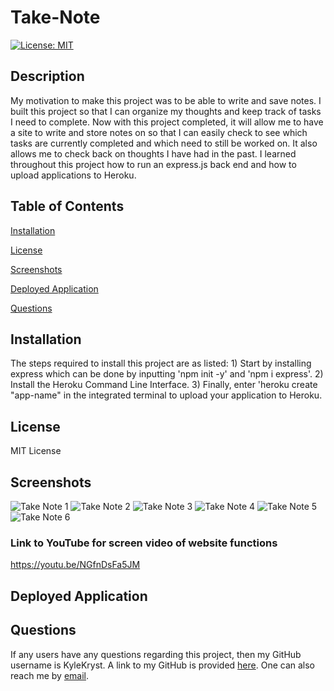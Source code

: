 # Take-Note #
[![License: MIT](https://img.shields.io/badge/License-MIT-green.svg)](https://opensource.org/licenses/MIT)

## Description ##
My motivation to make this project was to be able to write and save notes. I built this project so that I can organize my thoughts and keep track of tasks I need to complete. Now with this project completed, it will allow me to have a site to write and store notes on so that I can easily check to see which tasks are currently completed and which need to still be worked on. It also allows me to check back on thoughts I have had in the past. I learned throughout this project how to run an express.js back end and how to upload applications to Heroku.

## Table of Contents ##

[Installation][installation]

[installation]: https://github.com/KyleKryst/take-note-23/blob/main/README.md#installation

[License][license]

[license]: https://github.com/KyleKryst/take-note-23/blob/main/README.md#license

[Screenshots][screenshots]

[screenshots]: https://github.com/KyleKryst/take-note-23/blob/main/README.md#screenshots

[Deployed Application][deployed-application]

[deployed-application]: https://github.com/KyleKryst/take-note-23/blob/main/README.md#deployed-application

[Questions][questions]

[questions]: https://github.com/KyleKryst/take-note-23/blob/main/README.md#questions

## Installation ##
The steps required to install this project are as listed: 1) Start by installing express which can be done by inputting 'npm init -y' and 'npm i express'. 2) Install the Heroku Command Line Interface. 3) Finally, enter 'heroku create "app-name" in the integrated terminal to upload your application to Heroku.

## License ##
MIT License

## Screenshots ##
![Take Note 1](https://user-images.githubusercontent.com/119367684/225144439-b2ed81ca-6b72-4688-ab3a-35c0db8130ef.png)
![Take Note 2](https://user-images.githubusercontent.com/119367684/225144444-a7df65ff-1043-447d-a01c-b56868f9a2b4.png)
![Take Note 3](https://user-images.githubusercontent.com/119367684/225144448-a667d3e4-c3ec-433a-b6c9-16f392db5dde.png)
![Take Note 4](https://user-images.githubusercontent.com/119367684/225144452-379ccf1f-3198-465a-a193-e4f2a7c607e8.png)
![Take Note 5](https://user-images.githubusercontent.com/119367684/225144456-27911c43-f44b-4b55-af6f-fc4378168055.png)
![Take Note 6](https://user-images.githubusercontent.com/119367684/225144430-239055c2-ab3a-4a43-994c-1632d34e1f5f.png)
### Link to YouTube for screen video of website functions ##
https://youtu.be/NGfnDsFa5JM

## Deployed Application ##

## Questions ##
If any users have any questions regarding this project, then my GitHub username is KyleKryst. A link to my GitHub is provided [here](https://github.com/KyleKryst). One can also reach me by [email](mailto:kryst.kyle@gmail.com).

